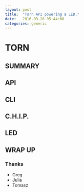 ```yaml
---
layout: post
title:  "Torn API powering a LED."
date:   2016-03-28 05:44:00
categories: generic
---
```


# TORN

## SUMMARY

## API

## CLI

## C.H.I.P.

## LED

## WRAP UP

### Thanks

* Greg
* Julia
* Tomasz

